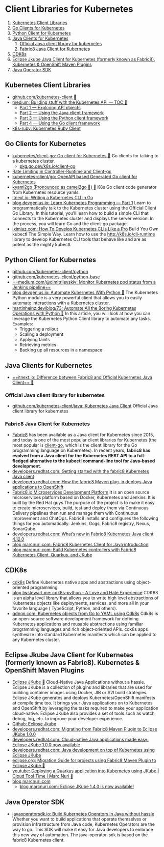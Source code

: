 # Client Libraries for Kubernetes

1. [Kubernetes Client Libraries](#kubernetes-client-libraries)
2. [Go Clients for Kubernetes](#go-clients-for-kubernetes)
3. [Python Client for Kubernetes](#python-client-for-kubernetes)
4. [Java Clients for Kubernetes](#java-clients-for-kubernetes)
    1. [Official Java client library for kubernetes](#official-java-client-library-for-kubernetes)
    2. [Fabric8 Java Client for Kubernetes](#fabric8-java-client-for-kubernetes)
5. [CDK8s](#cdk8s)
6. [Eclipse Jkube Java Client for Kubernetes (formerly known as Fabric8). Kubernetes \& OpenShift Maven Plugins](#eclipse-jkube-java-client-for-kubernetes-formerly-known-as-fabric8-kubernetes--openshift-maven-plugins)
7. [Java Operator SDK](#java-operator-sdk)

## Kubernetes Client Libraries

- [github.com/kubernetes-client 🌟](https://github.com/kubernetes-client)
- [medium: Building stuff with the Kubernetes API — TOC 🌟](https://medium.com/programming-kubernetes/building-stuff-with-the-kubernetes-api-toc-84d751876650)
    - [Part 1 — Exploring API objects](https://medium.com/programming-kubernetes/building-stuff-with-the-kubernetes-api-1-cc50a3642)
    - [Part 2 — Using the Java client framework](https://medium.com/programming-kubernetes/building-stuff-with-the-kubernetes-api-part-2-using-java-ceb8a5ff7920)
    - [Part 3 — Using the Python client framework](https://medium.com/programming-kubernetes/building-stuff-with-the-kubernetes-api-part-3-using-python-aea5ab16f627)
    - [Part 4 — Using the Go client framework](https://medium.com/programming-kubernetes/building-stuff-with-the-kubernetes-api-part-4-using-go-b1d0e3c1c899)
- [k8s-ruby: Kubernetes Ruby Client](https://github.com/k8s-ruby/k8s-ruby)

## Go Clients for Kubernetes

- [kubernetes/client-go: Go client for Kubernetes 🌟](https://github.com/kubernetes/client-go) Go clients for talking to a kubernetes cluster.
    - [pkg.go.dev/k8s.io/client-go](https://pkg.go.dev/k8s.io/client-go)
- [Rate Limiting in Controller-Runtime and Client-go](https://danielmangum.com/posts/controller-runtime-client-go-rate-limiting/)
- [kubernetes-client/go: OpenAPI based Generated Go client for Kubernetes](https://github.com/kubernetes-client/go)
- [kyaml2go (Pronounced as camel2go 🐫) 🌟](https://github.com/PrasadG193/kyaml2go) K8s Go client code generator from Kubernetes resource yamls.
- [itnext.io: Writing a Kubernetes CLI in Go](https://itnext.io/writing-a-kubernetes-cli-in-go-a3970ad58299)
- [blog.devgenius.io: Learn Kubernetes Programming — Part 1](https://blog.devgenius.io/learn-kubernetes-programming-part-1-7384e5f3c481) Learn to programmatically talk to the Kubernetes cluster using the Official Client Go Library. In this tutorial, you'll learn how to build a simple CLI that connects to the Kubernetes cluster and displays the server version. In the process, you will learn Go and the client-go package.
- [iximiuz.com: How To Develop Kubernetes CLIs Like a Pro](https://iximiuz.com/en/posts/kubernetes-api-go-cli/) Build You Own kubectl The Simple Way. Learn how to use the http://k8s.io/cli-runtime library to develop Kubernetes CLI tools that behave like and are as potent as the mighty kubectl.

## Python Client for Kubernetes

- [github.com/kubernetes-client/python](https://github.com/kubernetes-client/python)
- [github.com/kubernetes-client/python-base](https://github.com/kubernetes-client/python-base)
- [==medium.com/@dimitrijevskiv: Monitor Kubernetes pod status from a Jenkins pipeline==](https://medium.com/@dimitrijevskiv/monitor-kubernetes-pod-status-from-a-jenkins-pipeline-e25c744d944d)
- [blog.devgenius.io: Automate Kubernetes With Python 🌟](https://blog.devgenius.io/automate-kubernetes-with-python-2150c290afe7) The Kubernetes Python module is a very powerful client that allows you to easily automate interactions with a Kubernetes cluster.
- [martinheinz.dev/blog/73: Automate All the Boring Kubernetes Operations with Python 🌟](https://martinheinz.dev/blog/73) In this article, you will look at how you can leverage the Kubernetes Python Client library to automate any tasks. Examples:
    - Triggering a rollout
    - Scaling a deployment
    - Applying taints
    - Retrieving metrics
    - Backing up all resources in a namespace

## Java Clients for Kubernetes

- [==itnext.io: Difference between Fabric8 and Official Kubernetes Java Client== 🌟](https://itnext.io/difference-between-fabric8-and-official-kubernetes-java-client-3e0a994fd4af)

### Official Java client library for kubernetes

- [github.com/kubernetes-client/java: Kubernetes Java Client](https://github.com/kubernetes-client/java) Official Java client library for kubernetes

### Fabric8 Java Client for Kubernetes

- [Fabric8](https://fabric8.io/) has been available as a Java client for Kubernetes since 2015, and today is one of the most popular client libraries for Kubernetes (the most popular is [client-go](https://github.com/kubernetes/client-go), which is the client library for the Go programming language on Kubernetes). In recent years, **fabric8 has evolved from a Java client for the Kubernetes REST API to a full-fledged alternative to the kubectl command-line tool for Java-based development**.
- [developers.redhat.com: Getting started with the fabric8 Kubernetes Java client](https://developers.redhat.com/blog/2020/05/20/getting-started-with-the-fabric8-kubernetes-java-client/)
- [developers.redhat.com: How the fabric8 Maven plug-in deploys Java applications to OpenShift](https://developers.redhat.com/blog/2020/05/28/how-the-fabric8-maven-plug-in-deploys-java-applications-to-openshift/)
- [Fabric8.io Microservices Development Platform](https://fabric8.io/) It is an open source microservices platform based on Docker, Kubernetes and Jenkins. It is built by the Red Hat guys.The purpose of the project is to make it easy to create microservices, build, test and deploy them via Continuous Delivery pipelines then run and manage them with Continuous Improvement and ChatOps. Fabric8 installs and configures the following things for you automatically: Jenkins, Gogs, Fabric8 registry, Nexus, SonarQube.
- [developers.redhat.com: What’s new in Fabric8 Kubernetes Java client 4.12.0](https://developers.redhat.com/blog/2020/10/30/whats-new-in-fabric8-kubernetes-java-client-4-12-0/)
- [blog.marcnuri.com: Fabric8 Kubernetes Client for Java introduction](https://blog.marcnuri.com/kubernetes-client-java-fabric8-introduction) 
- [blog.marcnuri.com: Build Kubernetes controllers with Fabric8 Kubernetes Client, Quarkus, and JKube](https://blog.marcnuri.com/fabric8-kubernetes-java-client-and-quarkus-and-graalvm) 

## CDK8s

- [cdk8s](https://github.com/cdk8s-team/cdk8s) Define Kubernetes native apps and abstractions using object-oriented programming
- [blog.twstewart.me: cdk8s-python - A Love and Hate Experience](https://blog.twstewart.me/posts/cdk8s-python) CDK8S is an alpha level library that allows you to write high level abstractions of Kubernetes objects like deployments, services, and more all in your favorite language ( TypeScript, Python, and others).
- [qdnqn.com: Kubernetes objects from Go to YAML using Cdk8s](https://qdnqn.com/create-kubernetes-yaml-definitions-using-go-and-cdk8s/) Cdk8s is an open-source software development framework for defining Kubernetes applications and reusable abstractions using familiar programming languages and rich object-oriented APIs. cdk8s apps synthesize into standard Kubernetes manifests which can be applied to any Kubernetes cluster.

## Eclipse Jkube Java Client for Kubernetes (formerly known as Fabric8). Kubernetes & OpenShift Maven Plugins

- [Eclipse JKube 🌟](https://www.eclipse.org/jkube/) Cloud-Native Java Applications without a hassle. Eclipse JKube is a collection of plugins and libraries that are used for building container images using Docker, JIB or S2I build strategies. Eclipse JKube generates and deploys Kubernetes/OpenShift manifests at compile time too. It brings your Java applications on to Kubernetes and OpenShift by leveraging the tasks required to make your application cloud-native. Eclipse JKube also provides a set of tools such as watch, debug, log, etc. to improve your developer experience.
- [Github: Eclipse Jkube](https://github.com/eclipse/jkube)
- [developers.redhat.com: Migrating from Fabric8 Maven Plugin to Eclipse JKube 1.0.0](https://developers.redhat.com/blog/2020/09/21/migrating-from-fabric8-maven-plugin-to-eclipse-jkube-1-0-0/)
- [developers.redhat.com: Cloud-native Java applications made easy: Eclipse JKube 1.0.0 now available](https://developers.redhat.com/blog/2020/09/09/cloud-native-java-applications-made-easy-eclipse-jkube-1-0-0-now-available/)
- [developers.redhat.com: Java development on top of Kubernetes using Eclipse JKube](https://developers.redhat.com/blog/2020/08/24/java-development-on-top-of-kubernetes-using-eclipse-jkube/)
- [eclipse.org: Migration Guide for projects using Fabric8 Maven Plugin to Eclipse JKube 🌟](https://www.eclipse.org/jkube/docs/migration-guide/)
- [youtube: Deploying a Quarkus application into Kubernetes using JKube | Cloud Tool Time | Marc Nuri 🌟](https://www.youtube.com/watch?v=HDDfdZqwM1E&ab_channel=EclipseFoundation)
- [blog.marcnuri.com](https://blog.marcnuri.com/)
    - [blog.marcnuri.com: Eclipse JKube 1.4.0 is now available!](https://blog.marcnuri.com/eclipse-jkube-1-4-0)

## Java Operator SDK

- [javaoperatorsdk.io: Build Kubernetes Operators in Java without hassle](https://javaoperatorsdk.io/) Whether you want to build applications that operate themselves or provision infrastructure from Java code, Kubernetes Operators are the way to go. This SDK will make it easy for Java developers to embrace this new way of automation. The java-operator-sdk is based on the fabric8 Kubernetes client.
